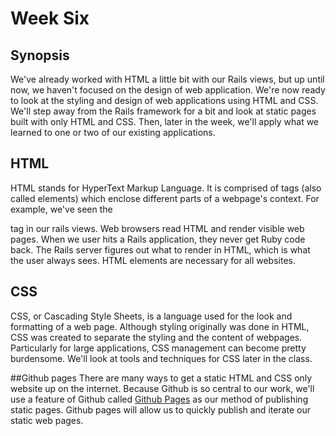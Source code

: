 # Week Six
## Synopsis
We've already worked with HTML a little bit with our Rails views, but up until now, we haven't focused on the design of web application. We're now ready to look at the styling and design of web applications using HTML and CSS. We'll step away from the Rails framework for a bit and look at static pages built with only HTML and CSS. Then, later in the week, we'll apply what we learned to one or two of our existing applications. 

## HTML
HTML stands for HyperText Markup Language. It is comprised of tags (also called elements) which enclose different parts of a webpage's context. For example, we've seen the <code><div></code> tag in our rails views. Web browsers read HTML and render visible web pages. When we user hits a Rails application, they never get Ruby code back. The Rails server figures out what to render in HTML, which is what the user always sees. HTML elements are necessary for all websites. 
  
## CSS
CSS, or Cascading Style Sheets, is a language used for the look and formatting of a web page. Although styling originally was done in HTML, CSS was created to separate the styling and the content of webpages. Particularly for large applications, CSS management can become pretty burdensome. We'll look at tools and techniques for CSS later in the class. 

##Github pages
There are many ways to get a static HTML and CSS only website up on the internet. Because Github is so central to our work, we'll use a feature of Github called [Github Pages](http://pages.github.com/) as our method of publishing static pages. Github pages will allow us to quickly publish and iterate our static web pages.


  

  
  
  
